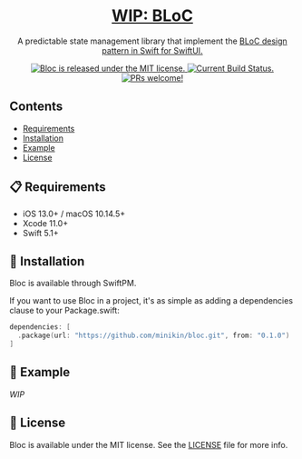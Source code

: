 <h1 align="center">
  <a href="https://github.com/minikin/bloc/">
   WIP: BLoC
  </a>
</h1>

<p align="center">
  A predictable state management library that implement the <a href="https://youtu.be/PLHln7wHgPE" target="_blank">BLoC design pattern in Swift for SwiftUI.</a>
</p>

<p align="center">
  <a href="https://github.com/minikin/bloc/blob/develop/LICENSE">
    <img src="https://img.shields.io/badge/license-MIT-blue.svg" alt="Bloc is released under the MIT license." />
  </a>
  <a href="https://app.bitrise.io/app/9959018b3579c141">
    <img src="https://app.bitrise.io/app/9959018b3579c141/status.svg?token=8dIv4a-YnmdFbSK_38_mFw" alt="Current Build Status." />
  </a>
  <a href="https://github.com/minikin/bloc/blob/develop/CONTRIBUTING.md">
    <img src="https://img.shields.io/badge/PRs-welcome-brightgreen.svg" alt="PRs welcome!" />
  </a>
</p>

## Contents

- [Requirements](#-requirements)
- [Installation](#-installation)
- [Example](#-example)
- [License](#-license)


## 📋 Requirements

- iOS 13.0+ / macOS 10.14.5+
- Xcode 11.0+
- Swift 5.1+

## 🎉 Installation

Bloc is available through SwiftPM.

If you want to use Bloc in a project, it's as simple as adding a dependencies clause to your Package.swift:

```swift
dependencies: [
  .package(url: "https://github.com/minikin/bloc.git", from: "0.1.0")
]
```

## 📖 Example

_WIP_

## 📄 License

Bloc is available under the MIT license.
See the [LICENSE](https://github.com/minikin/bloc/blob/develop/LICENSE) file for more info.
